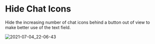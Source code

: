 # Hide Chat Icons
Hide the increasing number of chat icons behind a button out of view to make better use of the text field.

![2021-07-04_22-06-43](https://user-images.githubusercontent.com/8385001/124398102-68556780-dd03-11eb-8fae-626e28b13b8c.gif)
